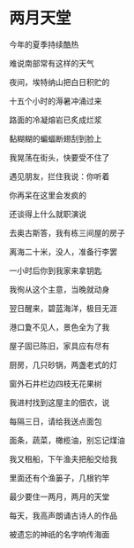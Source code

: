    

# 两月天堂

今年的夏季持续酷热

难说南部常有这样的天气

夜间，埃特纳山把白日积贮的

十五个小时的溽暑冲涌过来

路面的冷凝熔岩已炙成烂浆

黏糊糊的蝙蝠断翅刮到脸上

我晃荡在街头，快要受不住了

遇见朋友，拦住我说：你听着

你再呆在这里会发疯的

还谈得上什么就职演说

去奥古斯答，我有栋三间屋的房子

离海二十米，没人，准备行李罢

一小时后你到我家来拿钥匙

我徇从这个主意，当晚就动身

翌日醒来，碧蓝海洋，极目无涯

港口夐不见人，景色全为了我

屋子固已陈旧，家具应有尽有

厨房，几只砂锅，两盏老式的灯

窗外石井栏边四枝无花果树

我进村找到这屋主的佃农，说

每隔三日，请给我送点面包

面条，蔬菜，橄榄油，别忘记煤油

我又租船，下午渔夫把船交给我

里面还有个渔篓子，几根钓竿

最少要住一两月，两月的天堂

每天，我高声朗诵古诗人的作品

被遗忘的神祇的名字响传海面